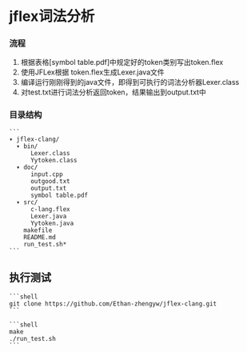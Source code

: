 jflex词法分析
==============

### 流程

1. 根据表格[symbol table.pdf]中规定好的token类别写出token.flex
2. 使用JFLex根据 token.flex生成Lexer.java文件
3. 编译运行刚刚得到的java文件，即得到可执行的词法分析器Lexer.class
4. 对test.txt进行词法分析返回token，结果输出到output.txt中

### 目录结构

    ```
    ▾ jflex-clang/
      ▾ bin/
          Lexer.class
          Yytoken.class
      ▾ doc/
          input.cpp
          outgood.txt
          output.txt
          symbol table.pdf
      ▾ src/
          c-lang.flex
          Lexer.java
          Yytoken.java
        makefile
        README.md
        run_test.sh*
    ```

## 执行测试


    ```shell
    git clone https://github.com/Ethan-zhengyw/jflex-clang.git
    ```

    ```shell
    make
    ./run_test.sh
    ```
    
